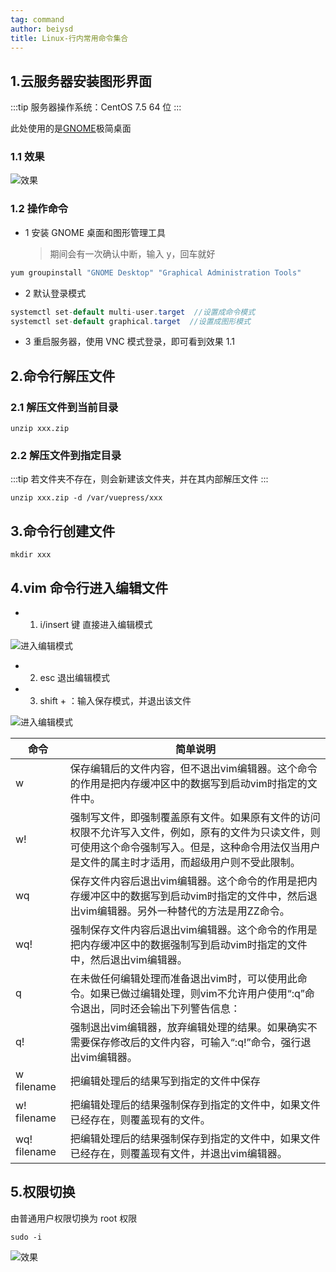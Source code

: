 ```yaml
---
tag: command
author: beiysd
title: Linux-行内常用命令集合
---
```


## 1.云服务器安装图形界面

:::tip
服务器操作系统：CentOS 7.5 64 位
:::

此处使用的是[GNOME](https://baike.baidu.com/item/Gnome/5105879)极简桌面

### 1.1 效果

![效果](/assets/md-imgs/server/linux_01.png)

### 1.2 操作命令

- 1 安装 GNOME 桌面和图形管理工具

  > 期间会有一次确认中断，输入 y，回车就好

```Java
yum groupinstall "GNOME Desktop" "Graphical Administration Tools"
```

- 2 默认登录模式

```Java
systemctl set-default multi-user.target  //设置成命令模式
systemctl set-default graphical.target  //设置成图形模式
```

- 3 重启服务器，使用 VNC 模式登录，即可看到效果 1.1

## 2.命令行解压文件

### 2.1 解压文件到当前目录

```Shell
unzip xxx.zip
```

### 2.2 解压文件到指定目录

:::tip
若文件夹不存在，则会新建该文件夹，并在其内部解压文件
:::

```Shell
unzip xxx.zip -d /var/vuepress/xxx
```

## 3.命令行创建文件

```Shell
mkdir xxx
```

## 4.vim 命令行进入编辑文件

- 1. i/insert 键 直接进入编辑模式

![进入编辑模式](/assets/md-imgs/server/linux_04.png)

- 2. esc 退出编辑模式

- 3. shift + ：输入保存模式，并退出该文件

![进入编辑模式](/assets/md-imgs/server/linux_05.png)

<table>
<thead>
<tr>
<th>命令</th>
<th>简单说明</th>
</tr>
</thead>
<tr>
<td>w</td>
<td>保存编辑后的文件内容，但不退出vim编辑器。这个命令的作用是把内存缓冲区中的数据写到启动vim时指定的文件中。</td>
</tr>
<tr>
<td>w!</td>
<td>强制写文件，即强制覆盖原有文件。如果原有文件的访问权限不允许写入文件，例如，原有的文件为只读文件，则可使用这个命令强制写入。但是，这种命令用法仅当用户是文件的属主时才适用，而超级用户则不受此限制。</td>
</tr>
<tr>
<td>wq</td>
<td>保存文件内容后退出vim编辑器。这个命令的作用是把内存缓冲区中的数据写到启动vim时指定的文件中，然后退出vim编辑器。另外一种替代的方法是用ZZ命令。</td>
</tr>
<tr>
<td>wq!</td>
<td>强制保存文件内容后退出vim编辑器。这个命令的作用是把内存缓冲区中的数据强制写到启动vim时指定的文件中，然后退出vim编辑器。</td>
</tr>
<tr>
<td>q</td>
<td>在未做任何编辑处理而准备退出vim时，可以使用此命令。如果已做过编辑处理，则vim不允许用户使用“:q”命令退出，同时还会输出下列警告信息：</td>
</tr>
<tr>
<td>q!</td>
<td>
强制退出vim编辑器，放弃编辑处理的结果。如果确实不需要保存修改后的文件内容，可输入“:q!”命令，强行退出vim编辑器。</td>
</tr>
<tr>
<td>w filename</td>
<td>把编辑处理后的结果写到指定的文件中保存</td>
</tr>
<tr>
<td>w! filename</td>
<td>把编辑处理后的结果强制保存到指定的文件中，如果文件已经存在，则覆盖现有的文件。</td>
</tr>
<tr>
<td>wq! filename</td>
<td>
把编辑处理后的结果强制保存到指定的文件中，如果文件已经存在，则覆盖现有文件，并退出vim编辑器。</td>
</tr>
</table>

## 5.权限切换

由普通用户权限切换为 root 权限

```Shell
sudo -i
```

![效果](/assets/md-imgs/server/linux_06.png)
